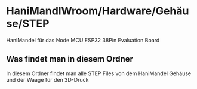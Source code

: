 # HaniMandlWroom/Hardware/Gehäuse/STEP
HaniMandel für das Node MCU ESP32 38Pin Evaluation Board
## Was findet man in diesem Ordner
In diesem Ordner findet man alle STEP Files von dem HaniMandel Gehäuse und der Waage für den 3D-Druck
